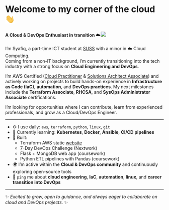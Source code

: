 <h1> Welcome to my corner of the cloud <img src="https://raw.githubusercontent.com/ABSphreak/ABSphreak/master/gifs/Hi.gif" width="30px"></h1>

<img align='right' src='https://user-images.githubusercontent.com/5713670/87202985-820dcb80-c2b6-11ea-9f56-7ec461c497c3.gif' width='200"'>

#### A Cloud & DevOps Enthusiast in transition ☁️  

I’m Syafiq, a part-time ICT student at [SUSS](https://www.suss.edu.sg) with a minor in ☁️ Cloud Computing.  
Coming from a non-IT background, I’m currently transitioning into the tech industry with a strong focus on **Cloud Engineering and DevOps**.  

I’m AWS Certified ([Cloud Practitioner](https://www.credly.com/badges/e2d72406-16e5-46e8-9019-3478ab5943dd/linked_in_profile) & [Solutions Architect Associate](https://www.credly.com/badges/a6f32cf5-f5d9-4501-9a75-00ad59004de7/linked_in_profile)) and actively working on projects to build hands-on experience in **Infrastructure as Code (IaC)**, **automation**, and **DevOps practices**. My next milestones include the **Terraform Associate**, **RHCSA**, and **SysOps Administrator Associate** certifications.  

I’m looking for opportunities where I can contribute, learn from experienced professionals, and grow as a Cloud/DevOps Engineer.  

---

- ⚙️ I use daily: `aws`, `terraform`, `python`, `linux`, `git`  
- 🌱 Currently learning: **Kubernetes**, **Docker**, **Ansible**, **CI/CD pipelines**  
- 🚀 Built:  
  - Terraform AWS static [website](https://tinyurl.com/p0ptooth)
  - 7-Day DevOps Challenge (Nextwork)  
  - Flask + MongoDB web app (coursework)  
  - Python ETL pipelines with Pandas (coursework)  
- 🌍 I’m active within the **Cloud & DevOps community** and continuously exploring open-source tools  
- 💬 `ping` me about **cloud engineering**, **IaC**, **automation**, **linux**, and **career transition into DevOps**  

---

✨ *Excited to grow, open to guidance, and always eager to collaborate on cloud and DevOps projects.* ✨  
